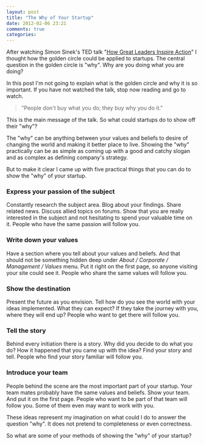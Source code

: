 ```yaml
---
layout: post
title: "The Why of Your Startup"
date: 2012-02-06 23:21
comments: true
categories: 
---
```

After watching Simon Sinek's TED talk "[How Great Leaders Inspire Action](http://www.ted.com/talks/simon_sinek_how_great_leaders_inspire_action.html)" I thought how the golden circle could be applied to startups. The central question in the golden circle is "why". Why are you doing what you are doing? 

In this post I'm not going to explain what is the golden circle and why it is so important. If you have not watched the talk, stop now reading and go to watch.

> "People don't buy what you do; they buy why you do it."

This is the main message of the talk. So what could startups do to show off their "why"?

The "why" can be anything between your values and beliefs to desire of changing the world and making it better place to live. Showing the "why" practically can be as simple as coming up with a good and catchy slogan and as complex as defining company's strategy.

But to make it clear I came up with five practical things that you can do to show the "why" of your startup.

### Express your passion of the subject
Constantly research the subject area. Blog about your findings. Share related news. Discuss allied topics on forums. Show that you are really interested in the subject and not hesitating to spend your valuable time on it. People who have the same passion will follow you.

### Write down your values
Have a section where you tell about your values and beliefs. And that should not be something hidden deep under *About / Corporate / Management / Values* menu. Put it right on the first page, so anyone visiting your site could see it. People who share the same values will follow you.

### Show the destination
Present the future as you envision. Tell how do you see the world with your ideas implemented. What they can expect? If they take the journey with you, where they will end up? People who want to get there will follow you.

### Tell the story
Behind every initiation there is a story. Why did you decide to do what you do? How it happened that you came up with the idea? Find your story and tell. People who find your story familiar will follow you.

### Introduce your team
People behind the scene are the most important part of your startup. Your team mates probably have the same values and beliefs. Show your team. And put it on the first page. People who want to be part of that team will follow you. Some of them even may want to work with you.

These ideas represent my imagination on what could I do to answer the question "why". It does not pretend to completeness or even correctness.

So what are some of your methods of showing the "why" of your startup?
